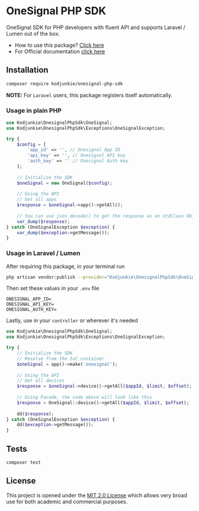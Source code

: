 # OneSignal PHP SDK

OneSignal SDK for PHP developers with fluent API and supports Laravel / Lumen out of the box.

- How to use this package? [Click here](https://github.com/kodjunkie/onesignal-php-sdk/tree/master/docs)
- For Official documentation [click here](https://documentation.onesignal.com/reference)

## Installation

```bash
composer require kodjunkie/onesignal-php-sdk
```

**NOTE:** For `Laravel` users, this package registers itself automatically.

### Usage in plain PHP

```php
use Kodjunkie\OnesignalPhpSdk\OneSignal;
use Kodjunkie\OnesignalPhpSdk\Exceptions\OneSignalException;

try {
    $config = [
        'app_id' => '', // Onesignal App ID
        'api_key' => '', // Onesignal API key
        'auth_key' => '' // Onesignal Auth key
    ];
    
    // Initialize the SDK
    $oneSignal = new OneSignal($config);
    
    // Using the API
    // Get all apps
    $response = $oneSignal->app()->getAll();
    
    // You can use json_decode() to get the response as an stdClass Object
    var_dump($response);
} catch (OneSignalException $exception) {
    var_dump($exception->getMessage());
}
```

### Usage in Laravel / Lumen

After requiring this package, in your terminal run

```bash
php artisan vendor:publish --provider="Kodjunkie\OnesignalPhpSdk\OneSignalServiceProvider"
```

Then set these values in your `.env` file

```dotenv
ONESIGNAL_APP_ID=
ONESIGNAL_API_KEY=
ONESIGNAL_AUTH_KEY=
```

Lastly, use in your `controller` or wherever it's needed

```php
use Kodjunkie\OnesignalPhpSdk\OneSignal;
use Kodjunkie\OnesignalPhpSdk\Exceptions\OneSignalException;

try {
    // Initialize the SDK
    // Resolve from the IoC container
    $oneSignal = app()->make('onesignal');
    
    // Using the API
    // Get all devices
    $response = $oneSignal->device()->getAll($appId, $limit, $offset);
    
    // Using Facade, the code above will look like this
    $response = OneSignal::device()->getAll($appId, $limit, $offset);
    
    dd($response);
} catch (OneSignalException $exception) {
    dd($exception->getMessage());
}
```

## Tests

```bash
composer test
```

## License

This project is opened under the [MIT 2.0 License](https://github.com/kodjunkie/onesignal-php-sdk/blob/master/LICENSE)
which allows very broad use for both academic and commercial purposes.
